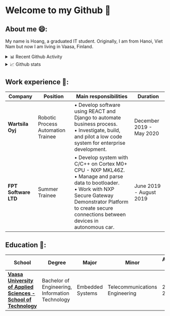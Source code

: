 # Welcome to my Github 👋

## About me 😄:
My name is Hoang, a graduated IT student. Originally, I am from Hanoi, Viet Nam but now I am living in Vaasa, Finland.

<details>
<summary>📊 Recent Github Activity</summary>
  <p align="center">
    <img
      align="center"
      src="https://github-readme-stats.vercel.app/api/top-langs?username=tom130398&layout=compact&langs_count=10&show_icons=true&locale=en&theme=cobalt"
      alt="tom130398"
    />
  </p>
</details>

<details>
  <summary>📈 Github stats</summary>
  <p align="center">
    <img
      src="https://github-readme-stats.vercel.app/api?username=tom130398&show_icons=true&locale=en&theme=cobalt"
      alt="tom130398"
    />
  </p>
</details>

## Work experience 🔭:
|      Company   |    Position    |    Main responsibilities |  Duration  |
|---------------------|------------------|------------------|---|
| **Wartsila Oyj** | Robotic Process Automation Trainee | •	Develop software using REACT and Django to automate business process.<br>•	Investigate, build, and pilot a low code system for enterprise development.|December 2019 - May 2020 |
| **FPT Software LTD**  | Summer Trainee | •	Develop system with C/C++ on Cortex M0+ CPU - NXP MKL46Z.<br>•	Manage and parse data to bootloader.<br>•	Work with NXP Secure Gateway Demonstrator Platform to create secure connections between devices in autonomous car.| June 2019 - August 2019 |

## Education 🌱:
|      School  |    Degree   |    Major   | Minor  | Academic Year  |
|---------------------|---------------------|---------------------|---------------------|-----|
| [**Vaasa University of Applied Sciences - School of Technology**](https://www.vamk.fi/en/)  | Bachelor of Engineering, Information Technology | Embedded Systems | Telecommunications Engineering | 2016-2020 |

<!--
**tom130398/tom130398** is a ✨ _special_ ✨ repository because its `README.md` (this file) appears on your GitHub profile.

Here are some ideas to get you started:

- 🔭 I’m currently working on ...
- 🌱 I’m currently learning ...
- 👯 I’m looking to collaborate on ...
- 🤔 I’m looking for help with ...
- 💬 Ask me about ...
- 📫 How to reach me: ...
- 😄 Pronouns: ...
- ⚡ Fun fact: ...
-->
